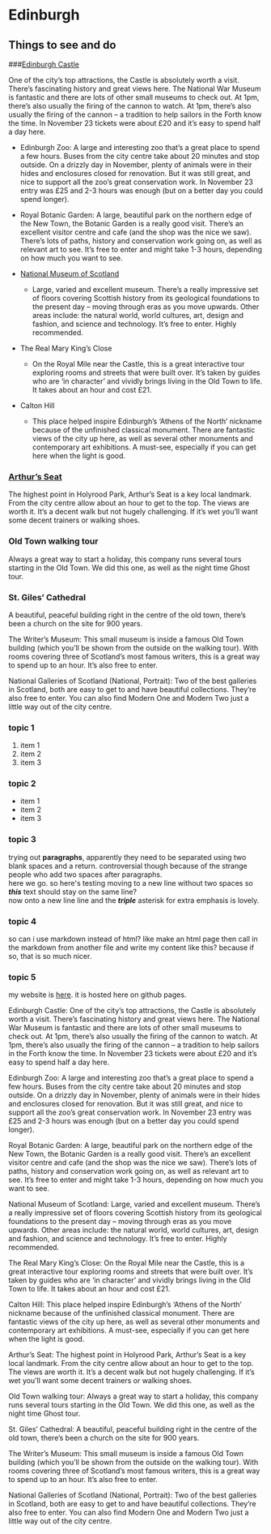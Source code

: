 # Edinburgh

## Things to see and do

###<a href="https://www.google.co.uk/maps/place/Edinburgh+Castle/@55.9482575,-3.1996799,18z/data=!4m6!3m5!1s0x4887c79a2099c0f7:0x469a1eebe54c0a58!8m2!3d55.9485947!4d-3.1999135!16zL20vMGpwbl8?entry=ttu" target="_blank">Edinburgh Castle</a>

One of the city’s top attractions, the Castle is absolutely worth a visit. There’s fascinating history and great views here. The National War Museum is fantastic and there are lots of other small museums to check out. At 1pm, there’s also usually the firing of the cannon to watch. At 1pm, there’s also usually the firing of the cannon – a tradition to help sailors in the Forth know the time. In November 23 tickets were about £20 and it’s easy to spend half a day here.
- Edinburgh Zoo: A large and interesting zoo that’s a great place to spend a few hours. Buses from the city centre take about 20 minutes and stop outside. On a drizzly day in November, plenty of animals were in their hides and enclosures closed for renovation. But it was still great, and nice to support all the zoo’s great conservation work. In November 23 entry was £25 and 2-3 hours was enough (but on a better day you could spend longer).
- Royal Botanic Garden: A large, beautiful park on the northern edge of the New Town, the Botanic Garden is a really good visit. There’s an excellent visitor centre and cafe (and the shop was the nice we saw). There’s lots of paths, history and conservation work going on, as well as relevant art to see. It’s free to enter and might take 1-3 hours, depending on how much you want to see.

- [National Museum of Scotland](https://www.google.co.uk/maps/place/National+Museum+of+Scotland/@55.9479034,-3.192343,16z/data=!3m1!5s0x4887c784db00984f:0xbcf28f76719eeb7d!4m6!3m5!1s0x4887c784d1bae421:0x88cc2703f2beb5c3!8m2!3d55.9469995!4d-3.1905666!16zL20vMDRmZnMx?entry=ttu)
    - Large, varied and excellent museum. There’s a really impressive set of floors covering Scottish history from its geological foundations to the present day – moving through eras as you move upwards. Other areas include: the natural world, world cultures, art, design and fashion, and science and technology. It’s free to enter. Highly recommended.
- The Real Mary King’s Close
    - On the Royal Mile near the Castle, this is a great interactive tour exploring rooms and streets that were built over. It’s taken by guides who are ‘in character’ and vividly brings living in the Old Town to life. It takes about an hour and cost £21.
- Calton Hill
    - This place helped inspire Edinburgh’s ‘Athens of the North’ nickname because of the unfinished classical monument. There are fantastic views of the city up here, as well as several other monuments and contemporary art exhibitions. A must-see, especially if you can get here when the light is good.

### [Arthur’s Seat](https://www.google.co.uk/maps/place/Arthur's+Seat/@55.9436274,-3.1786755,15z/data=!4m6!3m5!1s0x4887b979c8b4febf:0x98aa0e77e2bfa9a8!8m2!3d55.9440862!4d-3.1618326!16s%2Fg%2F11r6ldqv5k?entry=ttu)

The highest point in Holyrood Park, Arthur’s Seat is a key local landmark. From the city centre allow about an hour to get to the top. The views are worth it. It’s a decent walk but not hugely challenging. If it’s wet you’ll want some decent trainers or walking shoes.

### Old Town walking tour

Always a great way to start a holiday, this company runs several tours starting in the Old Town. We did this one, as well as the night time Ghost tour.

### St. Giles’ Cathedral

A beautiful, peaceful building right in the centre of the old town, there’s been a church on the site for 900 years.




The Writer’s Museum: This small museum is inside a famous Old Town building (which you’ll be shown from the outside on the walking tour). With rooms covering three of Scotland’s most famous writers, this is a great way to spend up to an hour. It’s also free to enter.

National Galleries of Scotland (National, Portrait): Two of the best galleries in Scotland, both are easy to get to and have beautiful collections. They’re also free to enter. You can also find Modern One and Modern Two just a little way out of the city centre.



### topic 1

1. item 1
2. item 2
3. item 3

### topic 2

- item 1
- item 2
- item 3

### topic 3

trying out **paragraphs**, apparently they need to be separated using two blank spaces and a return. controversial though because of the strange people who add two spaces after paragraphs.  
here we go. so here's testing moving to a new line without two spaces so
***this*** text should stay on the same line?  
now onto a new line line and the ***triple*** asterisk for extra emphasis is lovely.

### topic 4

so can i use markdown instead of html? like make an html page then call in the markdown from another file and write my content like this? because if so, that is so much nicer.

### topic 5

my website is [here](https://tombond.uk). it is hosted here on github pages.



Edinburgh Castle: One of the city’s top attractions, the Castle is absolutely worth a visit. There’s fascinating history and great views here. The National War Museum is fantastic and there are lots of other small museums to check out. At 1pm, there’s also usually the firing of the cannon to watch. At 1pm, there’s also usually the firing of the cannon – a tradition to help sailors in the Forth know the time. In November 23 tickets were about £20 and it’s easy to spend half a day here.

Edinburgh Zoo: A large and interesting zoo that’s a great place to spend a few hours. Buses from the city centre take about 20 minutes and stop outside. On a drizzly day in November, plenty of animals were in their hides and enclosures closed for renovation. But it was still great, and nice to support all the zoo’s great conservation work. In November 23 entry was £25 and 2-3 hours was enough (but on a better day you could spend longer).

Royal Botanic Garden: A large, beautiful park on the northern edge of the New Town, the Botanic Garden is a really good visit. There’s an excellent visitor centre and cafe (and the shop was the nice we saw). There’s lots of paths, history and conservation work going on, as well as relevant art to see. It’s free to enter and might take 1-3 hours, depending on how much you want to see.

National Museum of Scotland: Large, varied and excellent museum. There’s a really impressive set of floors covering Scottish history from its geological foundations to the present day – moving through eras as you move upwards. Other areas include: the natural world, world cultures, art, design and fashion, and science and technology. It’s free to enter. Highly recommended.

The Real Mary King’s Close: On the Royal Mile near the Castle, this is a great interactive tour exploring rooms and streets that were built over. It’s taken by guides who are ‘in character’ and vividly brings living in the Old Town to life. It takes about an hour and cost £21.

Calton Hill: This place helped inspire Edinburgh’s ‘Athens of the North’ nickname because of the unfinished classical monument. There are fantastic views of the city up here, as well as several other monuments and contemporary art exhibitions. A must-see, especially if you can get here when the light is good.

Arthur’s Seat: The highest point in Holyrood Park, Arthur’s Seat is a key local landmark. From the city centre allow about an hour to get to the top. The views are worth it. It’s a decent walk but not hugely challenging. If it’s wet you’ll want some decent trainers or walking shoes.

Old Town walking tour: Always a great way to start a holiday, this company runs several tours starting in the Old Town. We did this one, as well as the night time Ghost tour.

St. Giles’ Cathedral: A beautiful, peaceful building right in the centre of the old town, there’s been a church on the site for 900 years.

The Writer’s Museum: This small museum is inside a famous Old Town building (which you’ll be shown from the outside on the walking tour). With rooms covering three of Scotland’s most famous writers, this is a great way to spend up to an hour. It’s also free to enter.

National Galleries of Scotland (National, Portrait): Two of the best galleries in Scotland, both are easy to get to and have beautiful collections. They’re also free to enter. You can also find Modern One and Modern Two just a little way out of the city centre.

